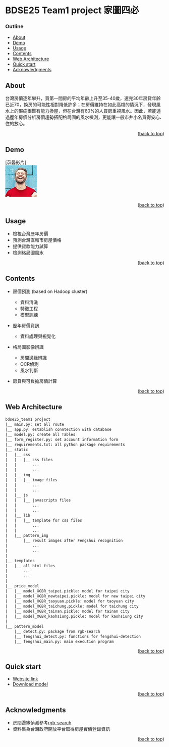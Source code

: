 # BDSE25 Team1 project 家圖四必

### Outline

- [About](#about)
- [Demo](#demo)
- [Usage](#usage)
- [Contents](#contents)
- [Web Architecture](#web-architecture)
- [Quick start](#quick-start)
- [Acknowledgments](#acknowledgments)



## About
 
台灣房價逐年攀升，買第一間房的平均年齡上升至35-40歲，還完30年房貸年齡已近70，換房的可能性相對降低許多；在房價維持在如此高檔的情況下，發現風水上的瑕疵很難有能力換屋，但在台灣有60%的人買房重視風水。因此，若能透過歷年房價分析房價趨勢搭配格局圖的風水檢測，更能讓一般市井小名買得安心、住的放心。

<p align="right">(<a href="#top">back to top</a>)</p>



## Demo

[苡晏影片]  
![Demo video](01_website/static/img/testimonial-2.jpg)


<p align="right">(<a href="#top">back to top</a>)</p>



## Usage

* 檢視台灣歷年房價
* 預測台灣直轄市房屋價格
* 提供貸款能力試算
* 檢測格局圖風水


<p align="right">(<a href="#top">back to top</a>)</p>



## Contents

* 房價預測 (based on Hadoop cluster)
    * 資料清洗
    * 特徵工程
    * 模型訓練
    
* 歷年房價資訊
    * 資料處理與視覺化

* 格局圖影像辨識
    * 房間邊緣辨識
    * OCR偵測
    * 風水判斷
    
* 房貸與可負擔房價計算


<p align="right">(<a href="#top">back to top</a>)</p>




## Web Architecture
```
bdse25_team1 project
|__ main.py: set all route
|__ app.py: establish conntection with database
|__ model.py: create all Tables
|__ form_register.py: set account information form
|__ requirements.txt: all python package requirements
|__ static
|   |__ css
|   |   |__ css files
|   |       ...
|   |       ...
|   |__ img
|   |   |__ image files
|   |       ...
|   |       ...
|   |__ js
|   |   |__ javascripts files
|   |       ...
|   |       ...
|   |__ lib
|   |   |__ template for css files
|   |       ...
|   |       ...
|   |__ pattern_img
|       |__ result images after Fengshui recognition
|           ...
|           ...
|
|__ templates
|   |__ all html files
|       ...
|       ...
|
|__ price_model
|   |__ model_XGBR_taipei.pickle: model for taipei city
|   |__ model_XGBR_newtaipei.pickle: model for new taipei city
|   |__ model_XGBR_taoyuan.pickle: model for taoyuan city
|   |__ model_XGBR_taichung.pickle: model for taichung city
|   |__ model_XGBR_tainan.pickle: model for tainan city
|   |__ model_XGBR_kaohsiung.pickle: model for kaohsiung city
|
|__ pattern_model
    |__ detect.py: package from rgb-search
    |__ fengshui_detect.py: functions for fengshui-detection
    |__ fengshui_main.py: main execution program
```

<p align="right">(<a href="#top">back to top</a>)</p>


## Quick start

- [Website link](http://34.80.27.2/api)
- [Download model](https://reurl.cc/V1EDo5)

<p align="right">(<a href="#top">back to top</a>)</p>

 
## Acknowledgments

* 房間邊緣偵測參考[rgb-search](https://github.com/rbg-research/Floor-Plan-Detection.git)
* 資料集為台灣政府開放平台取得房屋實價登錄資訊

 <p align="right">(<a href="#top">back to top</a>)</p>
